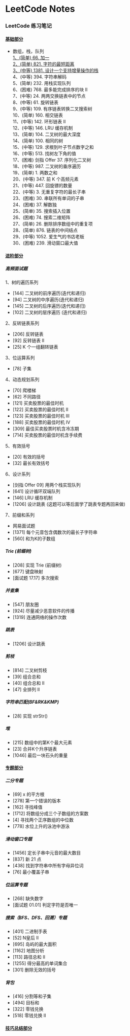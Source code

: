# LeetCode Notes
### LeetCode 练习笔记

#### [基础部分](https://github.com/yrylalala/LeetCodeNotes/blob/main/basic/basic.md)
  - 数组，栈，队列  
  [1、(简单) 66. 加一](https://github.com/yrylalala/LeetCodeNotes/blob/main/basic/1%E3%80%81(%E7%AE%80%E5%8D%95)%2066.%20%E5%8A%A0%E4%B8%80.md)  
  [2、(简单) 821. 字符的最短距离](https://github.com/yrylalala/LeetCodeNotes/blob/main/basic/2%E3%80%81(%E7%AE%80%E5%8D%95)%20821.%20%E5%AD%97%E7%AC%A6%E7%9A%84%E6%9C%80%E7%9F%AD%E8%B7%9D%E7%A6%BB.md)  
  [3、(中等) 1381. 设计一个支持增量操作的栈](https://github.com/yrylalala/LeetCodeNotes/blob/main/basic/3%E3%80%81(%E4%B8%AD%E7%AD%89)%201381.%E8%AE%BE%E8%AE%A1%E4%B8%80%E4%B8%AA%E6%94%AF%E6%8C%81%E5%A2%9E%E9%87%8F%E6%93%8D%E4%BD%9C%E7%9A%84%E6%A0%88.md)  
  4、(中等) 394. 字符串解码  
  5、(简单) 232. 用栈实现队列  
  6、(困难) 768. 最多能完成排序的块 II  
  7、(中等) 24. 两两交换链表中的节点  
  8、(中等) 61. 旋转链表  
  9、(中等) 109. 有序链表转换二叉搜索树  
  10、(简单) 160. 相交链表  
  11、(中等) 142. 环形链表 II  
  12、(中等) 146. LRU 缓存机制  
  13、(简单) 104. 二叉树的最大深度  
  14、(简单) 100. 相同的树  
  15、(中等) 129. 求根到叶子节点数字之和  
  16、(中等) 513. 找树左下角的值  
  17、(困难) 剑指 Offer 37. 序列化二叉树  
  18、(中等) 987. 二叉树的垂序遍历  
  19、(简单) 1. 两数之和  
  20、(中等) 347. 前 K 个高频元素  
  21、(中等) 447. 回旋镖的数量  
  22、(中等) 3. 无重复字符的最长子串  
  23、(困难) 30. 串联所有单词的子串  
  24、(困难) 37. 解数独  
  25、(简单) 35. 搜索插入位置  
  26、(困难) 74. 搜索二维矩阵  
  27、(简单) 26. 删除排序数组中的重复项  
  28、(简单) 876. 链表的中间结点  
  29、(中等) 1052. 爱生气的书店老板  
  30、(困难) 239. 滑动窗口最大值  


#### [进阶部分](https://github.com/yrylalala/LeetCodeNotes/blob/main/advanced/advanced.md)

##### 高频面试题
1、树的遍历系列
- [144] 二叉树的前序遍历(迭代和递归)
- [94] 二叉树的中序遍历(迭代和递归)
- [145] 二叉树的后序遍历(迭代和递归)
- [102] 二叉树的层序遍历 (迭代和递归)

2、反转链表系列
- [206] 反转链表
- [92] 反转链表 II
- [25] K 个一组翻转链表
    
3、位运算系列
- [78] 子集
    
4、动态规划系列
- [70] 爬楼梯
- [62] 不同路径
- [121] 买卖股票的最佳时机
- [122] 买卖股票的最佳时机 II
- [123] 买卖股票的最佳时机 III
- [188] 买卖股票的最佳时机 IV
- [309] 最佳买卖股票时机含冷冻期
- [714] 买卖股票的最佳时机含手续费

5、有效括号
- [20] 有效的括号
- [32] 最长有效括号

6、设计系列
- [剑指 Offer 09] 用两个栈实现队列
- [641] 设计循环双端队列
- [146] LRU 缓存机制
- [1206] 设计跳表 (这题可以等后面学了跳表专题再回来做)

7、前缀和系列
- 网易面试题
- [1371] 每个元音包含偶数次的最长子字符串
- [560] 和为K的子数组

##### Trie (前缀树)
- [208] 实现 Trie (前缀树)
- [677] 键盘映射
- [面试题 17.17] 多次搜索
  
##### 并查集
- [547] 朋友圈
- [924] 尽量减少恶意软件的传播
- [1319] 连通网络的操作次数

##### 跳表
- [1206] 设计跳表

##### 剪枝
- [814] 二叉树剪枝
- [39] 组合总和
- [40] 组合总和 II
- [47] 全排列 II

##### 字符串匹配(BF&RK&KMP)
- [28] 实现 strStr()

##### 堆
- [215] 数组中的第K个最大元素
- [23] 合并K个升序链表
- [1046] 最后一块石头的重量

#### [专题部分](https://github.com/yrylalala/LeetCodeNotes/blob/main/topic/topic.md)
##### 二分专题
- [69] x 的平方根
- [278] 第一个错误的版本
- [162] 寻找峰值
- [1712] 将数组分成三个子数组的方案数
- [4] 寻找两个正序数组的中位数
- [778] 水位上升的泳池中游泳

##### 滑动窗口专题
- [1456] 定长子串中元音的最大数目
- [837] 新 21 点
- [438] 找到字符串中所有字母异位词
- [76] 最小覆盖子串

##### 位运算专题
- [268] 缺失数字
- [面试题 01.01] 判定字符是否唯一

##### 搜索（BFS、DFS、回溯）专题
- [401] 二进制手表
- [52] N皇后 II
- [695] 岛屿的最大面积
- [1162] 地图分析
- [113] 路径总和 II
- [1255] 得分最高的单词集合
- [301] 删除无效的括号

##### 背包
- [416] 分割等和子集
- [494] 目标和
- [322] 零钱兑换
- [518] 零钱兑换 II


#### [技巧总结部分](https://github.com/yrylalala/LeetCodeNotes/blob/main/skills/skills.md)